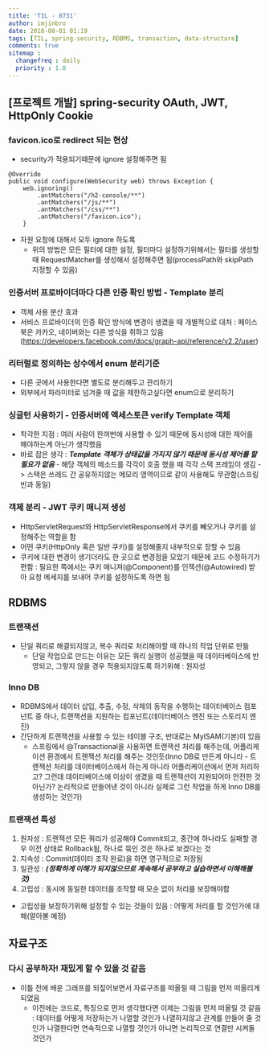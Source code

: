 ```yaml
---
title: 'TIL - 0731'
author: imjinbro
date: 2018-08-01 01:19
tags: [TIL, spring-security, RDBMS, transaction, data-structure]
comments: true
sitemap :
  changefreq : daily
  priority : 1.0
---
```



## [프로젝트 개발] spring-security OAuth, JWT, HttpOnly Cookie
### favicon.ico로 redirect 되는 현상
* security가 적용되기때문에 ignore 설정해주면 됨
  
~~~
@Override
public void configure(WebSecurity web) throws Exception {
    web.ignoring()
        .antMatchers("/h2-console/**")
        .antMatchers("/js/**")
        .antMatchers("/css/**")
        .antMatchers("/favicon.ico");
    }
~~~
  
* 자원 요청에 대해서 모두 ignore 하도록
  * 위의 방법은 모든 필터에 대한 설정, 필터마다 설정하기위해서는 필터를 생성할 때 RequestMatcher를 생성해서 설정해주면 됨(processPath와 skipPath 지정할 수 있음)
  
### 인증서버 프로바이더마다 다른 인증 확인 방법 - Template 분리
* 객체 사용 분산 효과
* 서비스 프로바이더의 인증 확인 방식에 변경이 생겼을 때 개별적으로 대처 : 페이스북은 카카오, 네이버와는 다른 방식을 취하고 있음(https://developers.facebook.com/docs/graph-api/reference/v2.2/user)
  
### 리터럴로 정의하는 상수에서 enum 분리기준
* 다른 곳에서 사용한다면 별도로 분리해두고 관리하기
* 외부에서 파라미터로 넘겨줄 때 값을 제한하고싶다면 enum으로 분리하기

### 싱글턴 사용하기 - 인증서버에 액세스토큰 verify Template 객체
* 착각한 지점 : 여러 사람이 한꺼번에 사용할 수 있기 때문에 동시성에 대한 제어를 해야하는게 아닌가 생각했음
* 바로 잡은 생각 : ***Template 객체가 상태값을 가지지 않기 때문에 동시성 제어를 할 필요가 없음*** - 해당 객체의 메소드를 각각이 호출 했을 때 각각 스택 프레임이 생김 -> 스택은 쓰레드 간 공유하지않는 메모리 영역이므로 같이 사용해도 무관함(스프링빈과 동일)

### 객체 분리 - JWT 쿠키 매니져 생성
* HttpServletRequest와 HttpServletResponse에서 쿠키를 빼오거나 쿠키를 설정해주는 역할을 함
* 어떤 쿠키(HttpOnly 혹은 일반 쿠키)를 설정해줄지 내부적으로 정할 수 있음
* 쿠키에 대한 변경이 생기더라도 한 곳으로 변경점을 모았기 때문에 코드 수정하기가 편함 : 필요한 쪽에서는 쿠키 매니져(@Component)를 인젝션(@Autowired) 받아 요청 메세지를 보내어 쿠키를 설정하도록 하면 됨
  
## RDBMS
### 트랜잭션
* 단일 쿼리로 해결되지않고, 복수 쿼리로 처리해야할 때 하나의 작업 단위로 만듦 
  * 단일 작업으로 만드는 이유는 모든 쿼리 실행이 성공했을 때 데이터베이스에 반영되고, 그렇지 않을 경우 적용되지않도록 하기위해 : 원자성

### Inno DB
* RDBMS에서 데이터 삽입, 추출, 수정, 삭제의 동작을 수행하는 데이터베이스 컴포넌트 중 하나, 트랜잭션을 지원하는 컴포넌트(데이터베이스 엔진 또는 스토리지 엔진)
* 간단하게 트랜잭션을 사용할 수 있는 테이블 구조, 반대로는 MyISAM(기본)이 있음
  * 스프링에서 @Transactional을 사용하면 트랜잭션 처리를 해주는데, 어플리케이션 환경에서 트랜잭션 처리를 해주는 것인듯(Inno DB로 만든게 아니라 - 트랜잭션 처리를 데이터베이스에서 하는게 아니라 어플리케이션에서 먼저 처리하고? 그런데 데이터베이스에 이상이 생겼을 때 트랜잭션이 지원되어야 안전한 것 아닌가? 논리적으로 만들어낸 것이 아니라 실제로 그런 작업을 하게 Inno DB를 생성하는 것인가)

### 트랜잭션 특성
1. 원자성 : 트랜잭션 모든 쿼리가 성공해야 Commit되고, 중간에 하나라도 실패할 경우 이전 상태로 Rollback됨, 하나로 묶인 것은 하나로 보겠다는 것
2. 지속성 : Commit(데이터 조작 완료)을 하면 영구적으로 저장됨
3. 일관성 : ***(정확하게 이해가 되지않으므로 계속해서 공부하고 실습하면서 이해해볼 것)***
4. 고립성 : 동시에 동일한 데이터를 조작할 때 모순 없이 처리를 보장해야함
  * 고립성을 보장하기위해 설정할 수 있는 것들이 있음 : 어떻게 처리를 할 것인가에 대해(알아볼 예정)
  
## 자료구조
### 다시 공부하자! 재밌게 할 수 있을 것 같음
* 이틀 전에 배운 그래프를 되짚어보면서 자료구조를 떠올릴 때 그림을 먼저 떠올리게 되었음 
  * 이전에는 코드로, 특징으로 먼저 생각했다면 이제는 그림을 먼저 떠올릴 것 같음 : 데이터를 어떻게 저장하는가 나열할 것인가 나열하지않고 관계를 만들어 줄 것인가 나열한다면 연속적으로 나열할 것인가 아니면 논리적으로 연결만 시켜둘 것인가